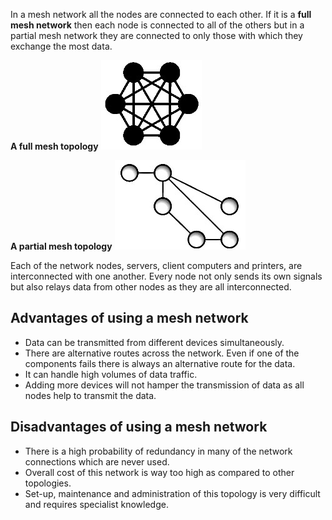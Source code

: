 In a mesh network all the nodes are connected to each other.
If it is a **full mesh network** then each node is connected to all of the others but in a partial mesh network they are connected to only those with which they exchange the most data.

**A full mesh topology**
![](.guides/img/fullmesh.png)

**A partial mesh topology**
![](.guides/img/partialmesh.png)

Each of the network nodes, servers, client computers and printers, are interconnected with one another. 
Every node not only sends its own signals but also relays data from other nodes as they are all interconnected.

## Advantages of using a mesh network

- Data can be transmitted from different devices simultaneously.
- There are alternative routes across the network. Even if one of the components fails there is always an alternative route for the data.
- It can handle high volumes of data traffic.
- Adding more devices will not hamper the transmission of data as all nodes help to transmit the data.

## Disadvantages of using a mesh network

- There is a high probability of redundancy in many of the network connections which are never used.
- Overall cost of this network is way too high as compared to other topologies. 
- Set-up, maintenance and administration of this topology is very difficult and requires specialist knowledge.
